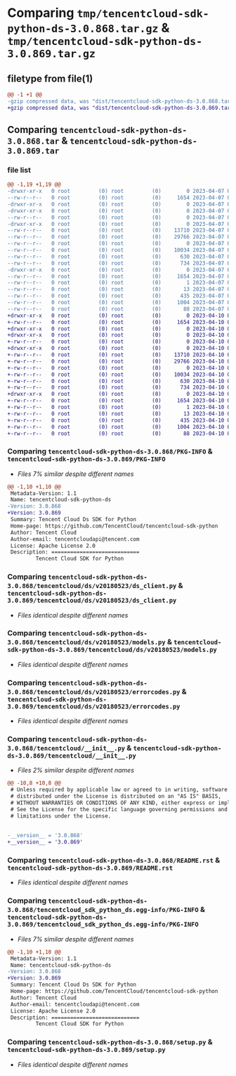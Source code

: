 # Comparing `tmp/tencentcloud-sdk-python-ds-3.0.868.tar.gz` & `tmp/tencentcloud-sdk-python-ds-3.0.869.tar.gz`

## filetype from file(1)

```diff
@@ -1 +1 @@
-gzip compressed data, was "dist/tencentcloud-sdk-python-ds-3.0.868.tar", last modified: Fri Apr  7 00:30:28 2023, max compression
+gzip compressed data, was "dist/tencentcloud-sdk-python-ds-3.0.869.tar", last modified: Mon Apr 10 03:04:08 2023, max compression
```

## Comparing `tencentcloud-sdk-python-ds-3.0.868.tar` & `tencentcloud-sdk-python-ds-3.0.869.tar`

### file list

```diff
@@ -1,19 +1,19 @@
-drwxr-xr-x   0 root         (0) root         (0)        0 2023-04-07 00:30:28.000000 tencentcloud-sdk-python-ds-3.0.868/
--rw-r--r--   0 root         (0) root         (0)     1654 2023-04-07 00:30:28.000000 tencentcloud-sdk-python-ds-3.0.868/PKG-INFO
-drwxr-xr-x   0 root         (0) root         (0)        0 2023-04-07 00:30:28.000000 tencentcloud-sdk-python-ds-3.0.868/tencentcloud/
-drwxr-xr-x   0 root         (0) root         (0)        0 2023-04-07 00:30:28.000000 tencentcloud-sdk-python-ds-3.0.868/tencentcloud/ds/
--rw-r--r--   0 root         (0) root         (0)        0 2023-04-07 00:30:28.000000 tencentcloud-sdk-python-ds-3.0.868/tencentcloud/ds/__init__.py
-drwxr-xr-x   0 root         (0) root         (0)        0 2023-04-07 00:30:28.000000 tencentcloud-sdk-python-ds-3.0.868/tencentcloud/ds/v20180523/
--rw-r--r--   0 root         (0) root         (0)    13710 2023-04-07 00:30:28.000000 tencentcloud-sdk-python-ds-3.0.868/tencentcloud/ds/v20180523/ds_client.py
--rw-r--r--   0 root         (0) root         (0)    29766 2023-04-07 00:30:28.000000 tencentcloud-sdk-python-ds-3.0.868/tencentcloud/ds/v20180523/models.py
--rw-r--r--   0 root         (0) root         (0)        0 2023-04-07 00:30:28.000000 tencentcloud-sdk-python-ds-3.0.868/tencentcloud/ds/v20180523/__init__.py
--rw-r--r--   0 root         (0) root         (0)    10034 2023-04-07 00:30:28.000000 tencentcloud-sdk-python-ds-3.0.868/tencentcloud/ds/v20180523/errorcodes.py
--rw-r--r--   0 root         (0) root         (0)      630 2023-04-07 00:30:28.000000 tencentcloud-sdk-python-ds-3.0.868/tencentcloud/__init__.py
--rw-r--r--   0 root         (0) root         (0)      734 2023-04-07 00:30:28.000000 tencentcloud-sdk-python-ds-3.0.868/README.rst
-drwxr-xr-x   0 root         (0) root         (0)        0 2023-04-07 00:30:28.000000 tencentcloud-sdk-python-ds-3.0.868/tencentcloud_sdk_python_ds.egg-info/
--rw-r--r--   0 root         (0) root         (0)     1654 2023-04-07 00:30:28.000000 tencentcloud-sdk-python-ds-3.0.868/tencentcloud_sdk_python_ds.egg-info/PKG-INFO
--rw-r--r--   0 root         (0) root         (0)        1 2023-04-07 00:30:28.000000 tencentcloud-sdk-python-ds-3.0.868/tencentcloud_sdk_python_ds.egg-info/dependency_links.txt
--rw-r--r--   0 root         (0) root         (0)       13 2023-04-07 00:30:28.000000 tencentcloud-sdk-python-ds-3.0.868/tencentcloud_sdk_python_ds.egg-info/top_level.txt
--rw-r--r--   0 root         (0) root         (0)      435 2023-04-07 00:30:28.000000 tencentcloud-sdk-python-ds-3.0.868/tencentcloud_sdk_python_ds.egg-info/SOURCES.txt
--rw-r--r--   0 root         (0) root         (0)     1004 2023-04-07 00:30:28.000000 tencentcloud-sdk-python-ds-3.0.868/setup.py
--rw-r--r--   0 root         (0) root         (0)       88 2023-04-07 00:30:28.000000 tencentcloud-sdk-python-ds-3.0.868/setup.cfg
+drwxr-xr-x   0 root         (0) root         (0)        0 2023-04-10 03:04:08.000000 tencentcloud-sdk-python-ds-3.0.869/
+-rw-r--r--   0 root         (0) root         (0)     1654 2023-04-10 03:04:08.000000 tencentcloud-sdk-python-ds-3.0.869/PKG-INFO
+drwxr-xr-x   0 root         (0) root         (0)        0 2023-04-10 03:04:08.000000 tencentcloud-sdk-python-ds-3.0.869/tencentcloud/
+drwxr-xr-x   0 root         (0) root         (0)        0 2023-04-10 03:04:08.000000 tencentcloud-sdk-python-ds-3.0.869/tencentcloud/ds/
+-rw-r--r--   0 root         (0) root         (0)        0 2023-04-10 03:04:08.000000 tencentcloud-sdk-python-ds-3.0.869/tencentcloud/ds/__init__.py
+drwxr-xr-x   0 root         (0) root         (0)        0 2023-04-10 03:04:08.000000 tencentcloud-sdk-python-ds-3.0.869/tencentcloud/ds/v20180523/
+-rw-r--r--   0 root         (0) root         (0)    13710 2023-04-10 03:04:08.000000 tencentcloud-sdk-python-ds-3.0.869/tencentcloud/ds/v20180523/ds_client.py
+-rw-r--r--   0 root         (0) root         (0)    29766 2023-04-10 03:04:08.000000 tencentcloud-sdk-python-ds-3.0.869/tencentcloud/ds/v20180523/models.py
+-rw-r--r--   0 root         (0) root         (0)        0 2023-04-10 03:04:08.000000 tencentcloud-sdk-python-ds-3.0.869/tencentcloud/ds/v20180523/__init__.py
+-rw-r--r--   0 root         (0) root         (0)    10034 2023-04-10 03:04:08.000000 tencentcloud-sdk-python-ds-3.0.869/tencentcloud/ds/v20180523/errorcodes.py
+-rw-r--r--   0 root         (0) root         (0)      630 2023-04-10 03:04:08.000000 tencentcloud-sdk-python-ds-3.0.869/tencentcloud/__init__.py
+-rw-r--r--   0 root         (0) root         (0)      734 2023-04-10 03:04:08.000000 tencentcloud-sdk-python-ds-3.0.869/README.rst
+drwxr-xr-x   0 root         (0) root         (0)        0 2023-04-10 03:04:08.000000 tencentcloud-sdk-python-ds-3.0.869/tencentcloud_sdk_python_ds.egg-info/
+-rw-r--r--   0 root         (0) root         (0)     1654 2023-04-10 03:04:08.000000 tencentcloud-sdk-python-ds-3.0.869/tencentcloud_sdk_python_ds.egg-info/PKG-INFO
+-rw-r--r--   0 root         (0) root         (0)        1 2023-04-10 03:04:08.000000 tencentcloud-sdk-python-ds-3.0.869/tencentcloud_sdk_python_ds.egg-info/dependency_links.txt
+-rw-r--r--   0 root         (0) root         (0)       13 2023-04-10 03:04:08.000000 tencentcloud-sdk-python-ds-3.0.869/tencentcloud_sdk_python_ds.egg-info/top_level.txt
+-rw-r--r--   0 root         (0) root         (0)      435 2023-04-10 03:04:08.000000 tencentcloud-sdk-python-ds-3.0.869/tencentcloud_sdk_python_ds.egg-info/SOURCES.txt
+-rw-r--r--   0 root         (0) root         (0)     1004 2023-04-10 03:04:08.000000 tencentcloud-sdk-python-ds-3.0.869/setup.py
+-rw-r--r--   0 root         (0) root         (0)       88 2023-04-10 03:04:08.000000 tencentcloud-sdk-python-ds-3.0.869/setup.cfg
```

### Comparing `tencentcloud-sdk-python-ds-3.0.868/PKG-INFO` & `tencentcloud-sdk-python-ds-3.0.869/PKG-INFO`

 * *Files 7% similar despite different names*

```diff
@@ -1,10 +1,10 @@
 Metadata-Version: 1.1
 Name: tencentcloud-sdk-python-ds
-Version: 3.0.868
+Version: 3.0.869
 Summary: Tencent Cloud Ds SDK for Python
 Home-page: https://github.com/TencentCloud/tencentcloud-sdk-python
 Author: Tencent Cloud
 Author-email: tencentcloudapi@tencent.com
 License: Apache License 2.0
 Description: ============================
         Tencent Cloud SDK for Python
```

### Comparing `tencentcloud-sdk-python-ds-3.0.868/tencentcloud/ds/v20180523/ds_client.py` & `tencentcloud-sdk-python-ds-3.0.869/tencentcloud/ds/v20180523/ds_client.py`

 * *Files identical despite different names*

### Comparing `tencentcloud-sdk-python-ds-3.0.868/tencentcloud/ds/v20180523/models.py` & `tencentcloud-sdk-python-ds-3.0.869/tencentcloud/ds/v20180523/models.py`

 * *Files identical despite different names*

### Comparing `tencentcloud-sdk-python-ds-3.0.868/tencentcloud/ds/v20180523/errorcodes.py` & `tencentcloud-sdk-python-ds-3.0.869/tencentcloud/ds/v20180523/errorcodes.py`

 * *Files identical despite different names*

### Comparing `tencentcloud-sdk-python-ds-3.0.868/tencentcloud/__init__.py` & `tencentcloud-sdk-python-ds-3.0.869/tencentcloud/__init__.py`

 * *Files 2% similar despite different names*

```diff
@@ -10,8 +10,8 @@
 # Unless required by applicable law or agreed to in writing, software
 # distributed under the License is distributed on an "AS IS" BASIS,
 # WITHOUT WARRANTIES OR CONDITIONS OF ANY KIND, either express or implied.
 # See the License for the specific language governing permissions and
 # limitations under the License.
 
 
-__version__ = '3.0.868'
+__version__ = '3.0.869'
```

### Comparing `tencentcloud-sdk-python-ds-3.0.868/README.rst` & `tencentcloud-sdk-python-ds-3.0.869/README.rst`

 * *Files identical despite different names*

### Comparing `tencentcloud-sdk-python-ds-3.0.868/tencentcloud_sdk_python_ds.egg-info/PKG-INFO` & `tencentcloud-sdk-python-ds-3.0.869/tencentcloud_sdk_python_ds.egg-info/PKG-INFO`

 * *Files 7% similar despite different names*

```diff
@@ -1,10 +1,10 @@
 Metadata-Version: 1.1
 Name: tencentcloud-sdk-python-ds
-Version: 3.0.868
+Version: 3.0.869
 Summary: Tencent Cloud Ds SDK for Python
 Home-page: https://github.com/TencentCloud/tencentcloud-sdk-python
 Author: Tencent Cloud
 Author-email: tencentcloudapi@tencent.com
 License: Apache License 2.0
 Description: ============================
         Tencent Cloud SDK for Python
```

### Comparing `tencentcloud-sdk-python-ds-3.0.868/setup.py` & `tencentcloud-sdk-python-ds-3.0.869/setup.py`

 * *Files identical despite different names*

